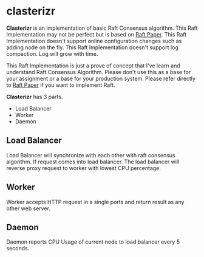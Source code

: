 # clasterizr

**Clasterizr** is an implementation of basic Raft Consensus algorithm. This Raft Implementation may not be perfect but is based on [Raft Paper](https://raft.github.io/raft.pdf). 
This Raft Implementation doesn't support online configuration changes such as adding node on the fly. This Raft Implementation doesn't support log compaction. Log will grow with time. 

This Raft Implementation is just a prove of concept that I've learn and understand Raft Consensus Algorithm. Please don't use this as a base for your assignment or a base for your production system. Please refer directly to [Raft Paper](https://raft.github.io/raft.pdf) if you want to implement Raft.

**Clasterizr** has 3 parts. 
* Load Balancer
* Worker
* Daemon

## Load Balancer
Load Balancer will synchronize with each other with raft consensus algorithm. If request comes into load balancer. The load balancer will reverse proxy request to worker with lowest CPU percentage. 

## Worker
Worker accepts HTTP request in a single ports and return result as any other web server.

## Daemon
Daemon reports CPU Usage of current node to load balancer every 5 seconds.

